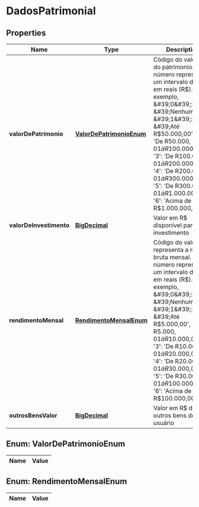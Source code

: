 

# DadosPatrimonial

## Properties

Name | Type | Description | Notes
------------ | ------------- | ------------- | -------------
**valorDePatrimonio** | [**ValorDePatrimonioEnum**](#ValorDePatrimonioEnum) | Código do valor total do patrimonio. Cada número representa um intervalo de valor em reais (R$). Por exemplo, &#39;0&#39;: &#39;Nenhum&#39;, &#39;1&#39;: &#39;Até R$50.000,00&#39;, &#39;2&#39;: &#39;De R$50.000,01 à R$100.000,00&#39;, &#39;3&#39;: &#39;De R$100.000,01 à R$200.000,00&#39;, &#39;4&#39;: &#39;De R$200.000,01 à R$300.000,00&#39;, &#39;5&#39;: &#39;De R$300.000,01 à R$1.000.000,00&#39;, &#39;6&#39;: &#39;Acima de R$1.000.000,00&#39; |  [optional]
**valorDeInvestimento** | [**BigDecimal**](BigDecimal.md) | Valor em R$ disponível para investimento |  [optional]
**rendimentoMensal** | [**RendimentoMensalEnum**](#RendimentoMensalEnum) | Código do valor que representa a renta bruta mensal. Cada número representa um intervalo de valor em reais (R$). Por exemplo, &#39;0&#39;: &#39;Nenhum&#39;, &#39;1&#39;: &#39;Até R$5.000,00&#39;, &#39;2&#39;: &#39;De R$5.000,01 à R$10.000,00&#39;, &#39;3&#39;: &#39;De R$10.000,01 à R$20.000,00&#39;, &#39;4&#39;: &#39;De R$20.000,01 à R$30.000,00&#39;, &#39;5&#39;: &#39;De R$30.000,01 à R$100.000,00&#39;, &#39;6&#39;: &#39;Acima de R$100.000,00&#39; |  [optional]
**outrosBensValor** | [**BigDecimal**](BigDecimal.md) | Valor em R$ de outros bens do usuário |  [optional]


## Enum: ValorDePatrimonioEnum

Name | Value
---- | -----


## Enum: RendimentoMensalEnum

Name | Value
---- | -----




